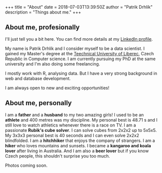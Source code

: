 +++
title = "About"
date = 2018-07-03T13:39:50Z
author = "Patrik Drhlík"
description = "Things about me."
+++

## About me, profesionally

I'll just tell you a bit here. You can find more details at my [LinkedIn profile](https://www.linkedin.com/in/patrik-drhlik/).

My name is Patrik Drhlík and I consider myself to be a data scientist. I gained my Master's degree at the [Teechnical University of Liberec](https://www.tul.cz/en/), Czech Republic in Computer science. I am currently pursuing my PhD at the same university and I'm also doing some freelancing.

I mostly work with R, analysing data. But I have a very strong background in web and database development.

I am always open to new and exciting opportunities!

## About me, personally

I am a **father** and a **husband** to my two amazing girls! I used to be an **athlete** and 400 metres was my discipline. My personal best is 48.71 s and I still love to watch athletics whenever there is a race on TV. I am a passionate **Rubik's cube solver**. I can solve cubes from 2x2x2 up to 5x5x5. My 3x3x3 personal best is 40 seconds and I can even solve 2x2x2 blindfolded. I am a **hitchhiker** that enjoys the company of strangers. I am a **hiker** who loves mountains and sunsets. I became a **kangaroo and koala lover** after living in Australia. And I am also a **beer lover** but if you know Czech people, this shouldn't surprise you too much.

Photos coming soon.

